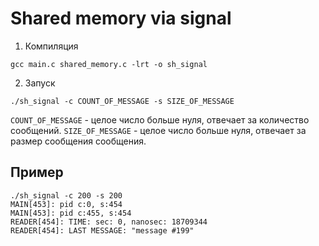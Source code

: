 # Shared memory via signal

1. Компиляция
```
gcc main.c shared_memory.c -lrt -o sh_signal
```
2. Запуск
```
./sh_signal -c COUNT_OF_MESSAGE -s SIZE_OF_MESSAGE
```
`COUNT_OF_MESSAGE` - целое число больше нуля, отвечает за количество сообщений.
`SIZE_OF_MESSAGE`  - целое число больше нуля, отвечает за размер сообщения сообщения.

## Пример
```
./sh_signal -c 200 -s 200
MAIN[453]: pid c:0, s:454
MAIN[453]: pid c:455, s:454
READER[454]: TIME: sec: 0, nanosec: 18709344
READER[454]: LAST MESSAGE: "message #199"
```